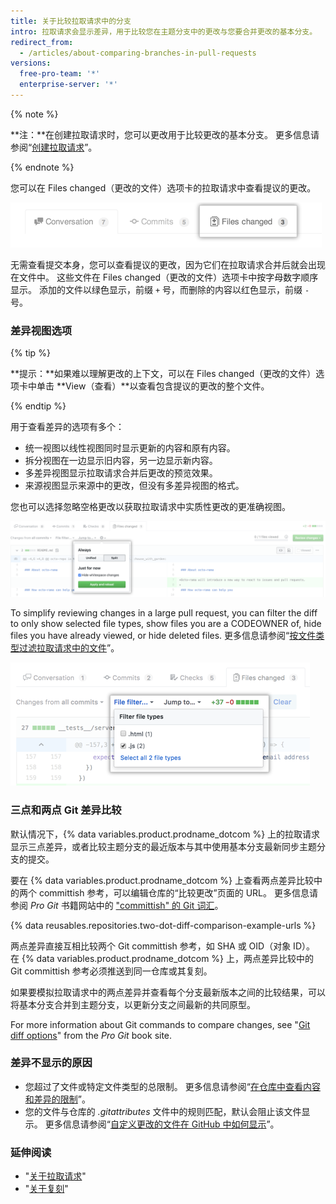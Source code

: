 ```yaml
---
title: 关于比较拉取请求中的分支
intro: 拉取请求会显示差异，用于比较您在主题分支中的更改与您要合并更改的基本分支。
redirect_from:
  - /articles/about-comparing-branches-in-pull-requests
versions:
  free-pro-team: '*'
  enterprise-server: '*'
---
```


{% note %}

**注：**在创建拉取请求时，您可以更改用于比较更改的基本分支。 更多信息请参阅“[创建拉取请求](/articles/creating-a-pull-request#changing-the-branch-range-and-destination-repository)”。

{% endnote %}

您可以在 Files changed（更改的文件）选项卡的拉取请求中查看提议的更改。

![拉取请求文件已更改选项卡](/assets/images/help/pull_requests/pull-request-tabs-changed-files.png)

无需查看提交本身，您可以查看提议的更改，因为它们在拉取请求合并后就会出现在文件中。 这些文件在 Files changed（更改的文件）选项卡中按字母数字顺序显示。 添加的文件以绿色显示，前缀 `+` 号，而删除的内容以红色显示，前缀 `-` 号。

### 差异视图选项

{% tip %}

**提示：**如果难以理解更改的上下文，可以在 Files changed（更改的文件）选项卡中单击 **View（查看）**以查看包含提议的更改的整个文件。

{% endtip %}

用于查看差异的选项有多个：
- 统一视图以线性视图同时显示更新的内容和原有内容。
- 拆分视图在一边显示旧内容，另一边显示新内容。
- 多差异视图显示拉取请求合并后更改的预览效果。
- 来源视图显示来源中的更改，但没有多差异视图的格式。

您也可以选择忽略空格更改以获取拉取请求中实质性更改的更准确视图。

![差异查看选项菜单](/assets/images/help/pull_requests/diff-settings-menu.png)

To simplify reviewing changes in a large pull request, you can filter the diff to only show selected file types, show files you are a CODEOWNER of, hide files you have already viewed, or hide deleted files. 更多信息请参阅“[按文件类型过滤拉取请求中的文件](/articles/filtering-files-in-a-pull-request)”。

  ![文件过滤器下拉菜单](/assets/images/help/pull_requests/file-filter-menu.png)

### 三点和两点 Git 差异比较

默认情况下，{% data variables.product.prodname_dotcom %} 上的拉取请求显示三点差异，或者比较主题分支的最近版本与其中使用基本分支最新同步主题分支的提交。

要在 {% data variables.product.prodname_dotcom %} 上查看两点差异比较中的两个 committish 参考，可以编辑仓库的“比较更改”页面的 URL。 更多信息请参阅 _Pro Git_ 书籍网站中的 ["committish" 的 Git 词汇](https://git-scm.com/docs/gitglossary#gitglossary-aiddefcommit-ishacommit-ishalsocommittish)。

{% data reusables.repositories.two-dot-diff-comparison-example-urls %}

两点差异直接互相比较两个 Git committish 参考，如 SHA 或 OID（对象 ID）。 在 {% data variables.product.prodname_dotcom %} 上，两点差异比较中的 Git committish 参考必须推送到同一仓库或其复刻。

如果要模拟拉取请求中的两点差异并查看每个分支最新版本之间的比较结果，可以将基本分支合并到主题分支，以更新分支之间最新的共同原型。

For more information about Git commands to compare changes, see "[Git diff options](https://git-scm.com/docs/git-diff#git-diff-emgitdiffemltoptionsgtltcommitgtltcommitgt--ltpathgt82308203)" from the _Pro Git_ book site.

### 差异不显示的原因
- 您超过了文件或特定文件类型的总限制。 更多信息请参阅“[在仓库中查看内容和差异的限制](/articles/limits-for-viewing-content-and-diffs-in-a-repository/#diff-limits)”。
- 您的文件与仓库的 *.gitattributes* 文件中的规则匹配，默认会阻止该文件显示。 更多信息请参阅“[自定义更改的文件在 GitHub 中如何显示](/articles/customizing-how-changed-files-appear-on-github)”。

### 延伸阅读

- "[关于拉取请求](/articles/about-pull-requests)"
- "[关于复刻](/articles/about-forks)"

